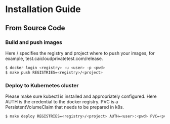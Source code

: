 # Installation Guide

## From Source Code

### Build and push images

Here <registry>/<project> specifies the registry and project where to push your images, for example, test.caicloudprivatetest.com/release.

```bash
$ docker login <registry> -u <user> -p <pwd>
$ make push REGISTRIES=<registry>/<project>
```

### Deploy to Kubernetes cluster
Please make sure kubectl is installed and appropriately configured. Here AUTH is the credential to the docker registry. PVC is a PersistentVolumeClaim that needs to be prepared in k8s.

```bash
$ make deploy REGISTRIES=<registry>/<project> AUTH=<user>:<pwd> PVC=<pvc>
```